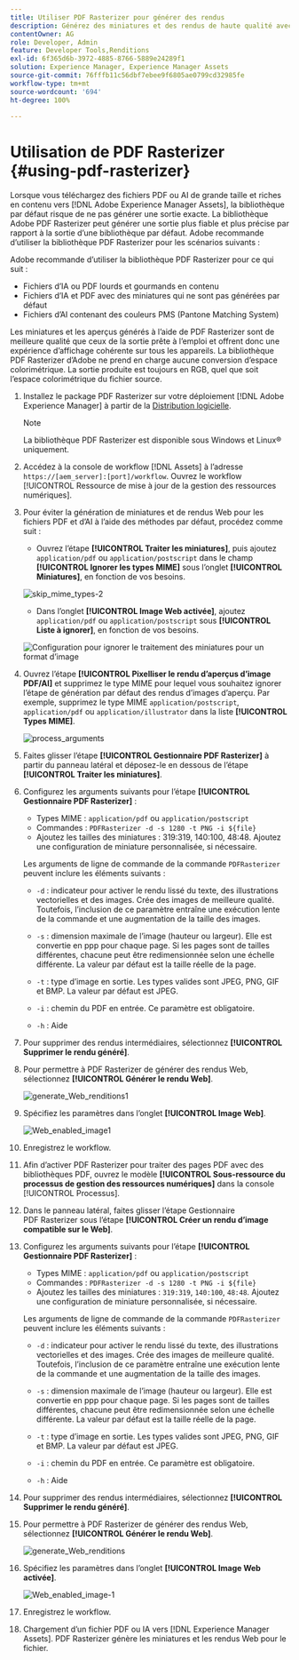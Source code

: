 ```yaml
---
title: Utiliser PDF Rasterizer pour générer des rendus
description: Générez des miniatures et des rendus de haute qualité avec la bibliothèque Adobe PDF Rasterizer.
contentOwner: AG
role: Developer, Admin
feature: Developer Tools,Renditions
exl-id: 6f365d6b-3972-4885-8766-5889e24289f1
solution: Experience Manager, Experience Manager Assets
source-git-commit: 76fffb11c56dbf7ebee9f6805ae0799cd32985fe
workflow-type: tm+mt
source-wordcount: '694'
ht-degree: 100%

---
```


# Utilisation de PDF Rasterizer {#using-pdf-rasterizer}

Lorsque vous téléchargez des fichiers PDF ou AI de grande taille et riches en contenu vers [!DNL Adobe Experience Manager Assets], la bibliothèque par défaut risque de ne pas générer une sortie exacte. La bibliothèque Adobe PDF Rasterizer peut générer une sortie plus fiable et plus précise par rapport à la sortie d’une bibliothèque par défaut. Adobe recommande d’utiliser la bibliothèque PDF Rasterizer pour les scénarios suivants :

Adobe recommande d’utiliser la bibliothèque PDF Rasterizer pour ce qui suit :

* Fichiers d’IA ou PDF lourds et gourmands en contenu
* Fichiers d’IA et PDF avec des miniatures qui ne sont pas générées par défaut
* Fichiers d’AI contenant des couleurs PMS (Pantone Matching System)

Les miniatures et les aperçus générés à l’aide de PDF Rasterizer sont de meilleure qualité que ceux de la sortie prête à l’emploi et offrent donc une expérience d’affichage cohérente sur tous les appareils. La bibliothèque PDF Rasterizer d’Adobe ne prend en charge aucune conversion d’espace colorimétrique. La sortie produite est toujours en RGB, quel que soit l’espace colorimétrique du fichier source.

1. Installez le package PDF Rasterizer sur votre déploiement [!DNL Adobe Experience Manager] à partir de la [Distribution logicielle](https://experience.adobe.com/#/downloads/content/software-distribution/en/aem.html?package=/content/software-distribution/en/details.html/content/dam/aem/public/adobe/packages/cq650/product/assets/aem-assets-pdf-rasterizer-pkg-4.6.zip?lang=fr).

   >[!NOTE]
   >
   >La bibliothèque PDF Rasterizer est disponible sous Windows et Linux® uniquement.

1. Accédez à la console de workflow [!DNL Assets] à l’adresse `https://[aem_server]:[port]/workflow`. Ouvrez le workflow [!UICONTROL Ressource de mise à jour de la gestion des ressources numériques].

1. Pour éviter la génération de miniatures et de rendus Web pour les fichiers PDF et d’AI à l’aide des méthodes par défaut, procédez comme suit :

   * Ouvrez l’étape **[!UICONTROL Traiter les miniatures]**, puis ajoutez `application/pdf` ou `application/postscript` dans le champ **[!UICONTROL Ignorer les types MIME]** sous l’onglet **[!UICONTROL Miniatures]**, en fonction de vos besoins.

   ![skip_mime_types-2](assets/skip_mime_types-2.png)

   * Dans l’onglet **[!UICONTROL Image Web activée]**, ajoutez `application/pdf` ou `application/postscript` sous **[!UICONTROL Liste à ignorer]**, en fonction de vos besoins.

   ![Configuration pour ignorer le traitement des miniatures pour un format d’image](assets/web_enabled_imageskiplist.png)

1. Ouvrez l’étape **[!UICONTROL Pixelliser le rendu d’aperçus d’image PDF/AI]** et supprimez le type MIME pour lequel vous souhaitez ignorer l’étape de génération par défaut des rendus d’images d’aperçu. Par exemple, supprimez le type MIME `application/postscript`, `application/pdf` ou `application/illustrator` dans la liste **[!UICONTROL Types MIME]**.

   ![process_arguments](assets/process_arguments.png)

1. Faites glisser l’étape **[!UICONTROL Gestionnaire PDF Rasterizer]** à partir du panneau latéral et déposez-le en dessous de l’étape **[!UICONTROL Traiter les miniatures]**.
1. Configurez les arguments suivants pour l’étape **[!UICONTROL Gestionnaire PDF Rasterizer]** :

   * Types MIME : `application/pdf` ou `application/postscript`
   * Commandes : `PDFRasterizer -d -s 1280 -t PNG -i ${file}`
   * Ajoutez les tailles des miniatures : 319:319, 140:100, 48:48. Ajoutez une configuration de miniature personnalisée, si nécessaire.

   Les arguments de ligne de commande de la commande `PDFRasterizer` peuvent inclure les éléments suivants :

   * `-d` : indicateur pour activer le rendu lissé du texte, des illustrations vectorielles et des images. Crée des images de meilleure qualité. Toutefois, l’inclusion de ce paramètre entraîne une exécution lente de la commande et une augmentation de la taille des images.

   * `-s` : dimension maximale de l’image (hauteur ou largeur). Elle est convertie en ppp pour chaque page. Si les pages sont de tailles différentes, chacune peut être redimensionnée selon une échelle différente. La valeur par défaut est la taille réelle de la page.

   * `-t` : type d’image en sortie. Les types valides sont JPEG, PNG, GIF et BMP. La valeur par défaut est JPEG.

   * `-i` : chemin du PDF en entrée. Ce paramètre est obligatoire.

   * `-h` : Aide

1. Pour supprimer des rendus intermédiaires, sélectionnez **[!UICONTROL Supprimer le rendu généré]**.
1. Pour permettre à PDF Rasterizer de générer des rendus Web, sélectionnez **[!UICONTROL Générer le rendu Web]**.

   ![generate_Web_renditions1](assets/generate_web_renditions1.png)

1. Spécifiez les paramètres dans l’onglet **[!UICONTROL Image Web]**.

   ![Web_enabled_image1](assets/web_enabled_image1.png)

1. Enregistrez le workflow.
1. Afin d’activer PDF Rasterizer pour traiter des pages PDF avec des bibliothèques PDF, ouvrez le modèle **[!UICONTROL Sous-ressource du processus de gestion des ressources numériques]** dans la console [!UICONTROL Processus].
1. Dans le panneau latéral, faites glisser l’étape Gestionnaire PDF Rasterizer sous l’étape **[!UICONTROL Créer un rendu d’image compatible sur le Web]**.
1. Configurez les arguments suivants pour l’étape **[!UICONTROL Gestionnaire PDF Rasterizer]** :

   * Types MIME : `application/pdf` ou `application/postscript`
   * Commandes : `PDFRasterizer -d -s 1280 -t PNG -i ${file}`
   * Ajoutez les tailles des miniatures : `319:319`, `140:100`, `48:48`. Ajoutez une configuration de miniature personnalisée, si nécessaire.

   Les arguments de ligne de commande de la commande `PDFRasterizer` peuvent inclure les éléments suivants :

   * `-d` : indicateur pour activer le rendu lissé du texte, des illustrations vectorielles et des images. Crée des images de meilleure qualité. Toutefois, l’inclusion de ce paramètre entraîne une exécution lente de la commande et une augmentation de la taille des images.

   * `-s` : dimension maximale de l’image (hauteur ou largeur). Elle est convertie en ppp pour chaque page. Si les pages sont de tailles différentes, chacune peut être redimensionnée selon une échelle différente. La valeur par défaut est la taille réelle de la page.

   * `-t` : type d’image en sortie. Les types valides sont JPEG, PNG, GIF et BMP. La valeur par défaut est JPEG.

   * `-i` : chemin du PDF en entrée. Ce paramètre est obligatoire.

   * `-h` : Aide

1. Pour supprimer des rendus intermédiaires, sélectionnez **[!UICONTROL Supprimer le rendu généré]**.
1. Pour permettre à PDF Rasterizer de générer des rendus Web, sélectionnez **[!UICONTROL Générer le rendu Web]**.

   ![generate_Web_renditions](assets/generate_web_renditions.png)

1. Spécifiez les paramètres dans l’onglet **[!UICONTROL Image Web activée]**.

   ![Web_enabled_image-1](assets/web_enabled_image-1.png)

1. Enregistrez le workflow.
1. Chargement d’un fichier PDF ou IA vers [!DNL Experience Manager Assets]. PDF Rasterizer génère les miniatures et les rendus Web pour le fichier.
